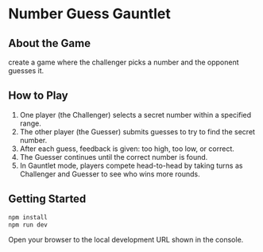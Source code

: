 # Number Guess Gauntlet

## About the Game

create a game where the challenger picks a number and the opponent guesses it.

## How to Play

1. One player (the Challenger) selects a secret number within a specified range.
2. The other player (the Guesser) submits guesses to try to find the secret number.
3. After each guess, feedback is given: too high, too low, or correct.
4. The Guesser continues until the correct number is found.
5. In Gauntlet mode, players compete head-to-head by taking turns as Challenger and Guesser to see who wins more rounds.

## Getting Started

```bash
npm install
npm run dev
```

Open your browser to the local development URL shown in the console.